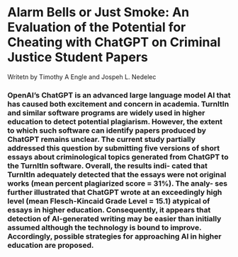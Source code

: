 Alarm Bells or Just Smoke: An Evaluation of the Potential for Cheating with ChatGPT on Criminal Justice Student Papers
========================
Writetn by Timothy A Engle and Jospeh L. Nedelec

### OpenAI’s ChatGPT is an advanced large language model AI that has caused both excitement and concern in academia. TurnItIn and similar software programs are widely used in higher education to detect potential plagiarism. However, the extent to which such software can identify papers produced by ChatGPT remains unclear. The current study partially addressed this question by submitting five versions of short essays about criminological topics generated from ChatGPT to the TurnItIn software. Overall, the results indi- cated that TurnItIn adequately detected that the essays were not original works (mean percent plagiarized score = 31%). The analy- ses further illustrated that ChatGPT wrote at an exceedingly high level (mean Flesch-Kincaid Grade Level = 15.1) atypical of essays in higher education. Consequently, it appears that detection of AI-generated writing may be easier than initially assumed although the technology is bound to improve. Accordingly, possible strategies for approaching AI in higher education are proposed.